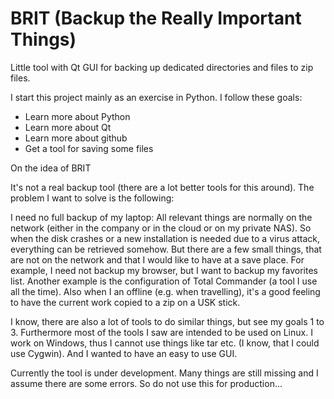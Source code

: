 # BRIT (Backup the Really Important Things)

Little tool with Qt GUI for backing up dedicated directories and files to zip files.

I start this project mainly as an exercise in Python. I follow these goals:
- Learn more about Python
- Learn more about Qt
- Learn more about github
- Get a tool for saving some files

On the idea of BRIT

It's not a real backup tool (there are a lot better tools for this around). The problem I want to solve is the following:

I need no full backup of my laptop: All relevant things are normally on the network (either in the company or in the cloud or on my private NAS). So when the disk crashes or a new installation is needed due to a virus attack, everything can be retrieved somehow.
But there are a few small things, that are not on the network and that I would like to have at a save place.
For example, I need not backup my browser, but I want to backup my favorites list. Another example is the configuration of Total Commander (a tool I use all the time).
Also when I an offline (e.g. when travelling), it's a good feeling to have the current work copied to a zip on a USK stick.

I know, there are also a lot of tools to do similar things, but see my goals 1 to 3.
Furthermore most of the tools I saw are intended to be used on Linux. I work on Windows, thus I cannot use things like tar etc. (I know, that I could use Cygwin). And I wanted to have an easy to use GUI.

Currently the tool is under development. Many things are still missing and I assume there are some errors. So do not use this for production...
 